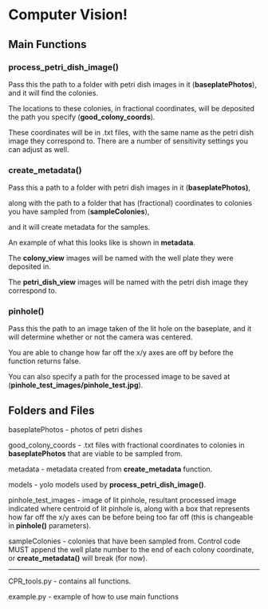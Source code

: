 # Computer Vision!

## Main Functions

### process_petri_dish_image()
Pass this the path to a folder with petri dish images in it (**baseplatePhotos**), and it will find the colonies.

The locations to these colonies, in fractional coordinates, will be deposited the path you specify (**good_colony_coords**). 

These coordinates will be in .txt files, with the same name as the petri dish image they correspond to. There are a number of sensitivity settings you can adjust as well.

### create_metadata() 
Pass this a path to a folder with petri dish images in it (**baseplatePhotos)**, 

along with the path to a folder that has (fractional) coordinates to colonies you have sampled from (**sampleColonies**), 

and it will create metadata for the samples. 

An example of what this looks like is shown in **metadata**. 



The **colony_view** images will be named with the well plate they were deposited in.

The **petri_dish_view** images will be named with the petri dish image they correspond to. 

### pinhole()
Pass this the path to an image taken of the lit hole on the baseplate, and it will determine whether or not the camera was centered. 

You are able to change how far off the x/y axes are off by before the function returns false. 

You can also specify a path for the processed image to be saved at (**pinhole_test_images/pinhole_test.jpg**). 

## Folders and Files
baseplatePhotos - photos of petri dishes


good_colony_coords - .txt files with fractional coordinates to colonies in **baseplatePhotos** that are viable to be sampled from. 


metadata - metadata created from **create_metadata** function.


models - yolo models used by **process_petri_dish_image()**.


pinhole_test_images - image of lit pinhole, resultant processed image indicated where centroid of lit pinhole is, along with a box that represents how far off the x/y axes can be before being too far off (this is changeable in **pinhole()** parameters). 


sampleColonies - colonies that have been sampled from. Control code MUST append the well plate number to the end of each colony coordinate, or **create_metadata()** will break (for now).

---

CPR_tools.py - contains all functions. 


example.py - example of how to use main functions

